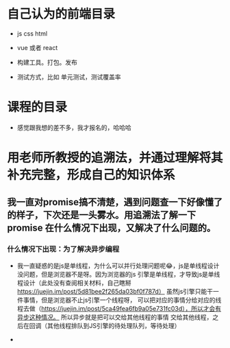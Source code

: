 
# 自己认为的前端目录

* js css html

* vue 或者 react

* 构建工具。打包。发布

* 测试方式，比如 单元测试，测试覆盖率

# 课程的目录

* 感觉跟我想的差不多，我才报名的，哈哈哈

# 用老师所教授的追溯法，并通过理解将其补充完整，形成自己的知识体系

## 我一直对promise搞不清楚，遇到问题查一下好像懂了的样子，下次还是一头雾水。用追溯法了解一下 promise 在什么情况下出现，又解决了什么问题的。

###  什么情况下出现：为了解决异步编程
*  我一直疑惑的是js是单线程，为什么可以并行处理问题呢😂，js是单线程设计没问题，但是浏览器不是呀。因为浏览器的js
引擎是单线程，才导致js是单线程设计（此处没有查阅相关材料，自己瞎掰 https://juejin.im/post/5d81bee2f265da03bf0f787d）
虽然js引擎只能干一件事情，但是浏览器不止js引擎一个线程呀，
可以把对应的事情分给对应的线程去做（https://juejin.im/post/5ca49fea6fb9a05e731fc03d），所以才会有异步这种情况。
所以异步就是把可以交给其他线程的事情 交给其他线程，之后在回调（其他线程排队到JS引擎的待处理队列，等待处理）

* 
 



